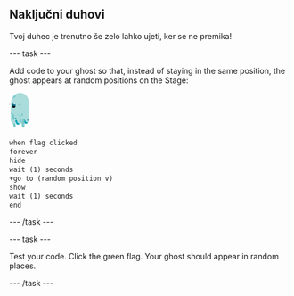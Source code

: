 ## Naključni duhovi

Tvoj duhec je trenutno še zelo lahko ujeti, ker se ne premika!

\--- task \---

Add code to your ghost so that, instead of staying in the same position, the ghost appears at random positions on the Stage:

![figura-duhca](images/ghost-sprite.png)

```blocks3
when flag clicked
forever
hide
wait (1) seconds
+go to (random position v)
show
wait (1) seconds
end
```

\--- /task \---

\--- task \---

Test your code. Click the green flag. Your ghost should appear in random places.

\--- /task \---